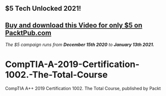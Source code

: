 ## $5 Tech Unlocked 2021!
[Buy and download this Video for only $5 on PacktPub.com](https://www.packtpub.com/product/comptia-a-2019-certification-1002-the-total-course-video/9781839215490)
-----
*The $5 campaign         runs from __December 15th 2020__ to __January 13th 2021.__*

# CompTIA-A-2019-Certification-1002.-The-Total-Course
CompTIA A++ 2019 Certification 1002. The Total Course, published by Packt
